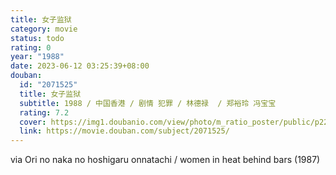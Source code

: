 ```yaml
---
title: 女子监狱
category: movie
status: todo
rating: 0
year: "1988"
date: 2023-06-12 03:25:39+08:00
douban:
  id: "2071525"
  title: 女子监狱
  subtitle: 1988 / 中国香港 / 剧情 犯罪 / 林德禄  / 郑裕玲 冯宝宝
  rating: 7.2
  cover: https://img1.doubanio.com/view/photo/m_ratio_poster/public/p2228074818.jpg
  link: https://movie.douban.com/subject/2071525/
---
```


via Ori no naka no hoshigaru onnatachi / women in heat behind bars (1987)
